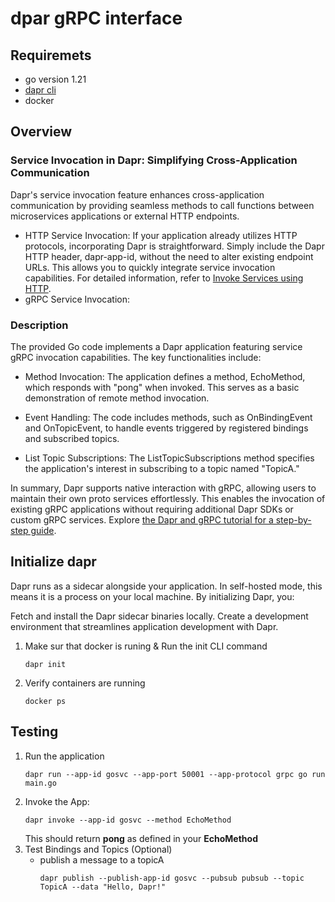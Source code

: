 # dpar gRPC interface 

## Requiremets
- go version 1.21
- [dapr cli](https://docs.dapr.io/getting-started/install-dapr-cli/)
- docker
## Overview
### Service Invocation in Dapr: Simplifying Cross-Application Communication
Dapr's service invocation feature enhances cross-application communication by providing seamless methods to call functions between microservices applications or external HTTP endpoints.
* HTTP Service Invocation:
  If your application already utilizes HTTP protocols, incorporating Dapr is straightforward. Simply include the Dapr HTTP header, dapr-app-id, without the need to alter existing endpoint URLs. This allows you to quickly integrate service invocation capabilities. For detailed information, refer to [Invoke Services using HTTP](https://docs.dapr.io/developing-applications/building-blocks/service-invocation/howto-invoke-discover-services/).
* gRPC Service Invocation:
### Description
The provided Go code implements a Dapr application featuring service gRPC invocation capabilities. The key functionalities include:

* Method Invocation: The application defines a method, EchoMethod, which responds with "pong" when invoked. This serves as a basic demonstration of remote method invocation.

* Event Handling: The code includes methods, such as OnBindingEvent and OnTopicEvent, to handle events triggered by registered bindings and subscribed topics.

* List Topic Subscriptions: The ListTopicSubscriptions method specifies the application's interest in subscribing to a topic named "TopicA."

In summary, Dapr supports native interaction with gRPC, allowing users to maintain their own proto services effortlessly. This enables the invocation of existing gRPC applications without requiring additional Dapr SDKs or custom gRPC services. Explore [the Dapr and gRPC tutorial for a step-by-step guide](https://docs.dapr.io/developing-applications/building-blocks/service-invocation/howto-invoke-services-grpc/).

## Initialize  dapr
Dapr runs as a sidecar alongside your application. In self-hosted mode, this means it is a process on your local machine. By initializing Dapr, you:

Fetch and install the Dapr sidecar binaries locally.
Create a development environment that streamlines application development with Dapr.

1) Make sur that docker is runing & Run the init CLI command
    ````azure
    dapr init
    ````
2) Verify containers are running
    ````azure
    docker ps
    ````
## Testing
1) Run the application 
   ````azure
   dapr run --app-id gosvc --app-port 50001 --app-protocol grpc go run main.go
   ````
2) Invoke the App:
   ````azure
   dapr invoke --app-id gosvc --method EchoMethod
   ````
   This should return **pong** as defined in your **EchoMethod**
3) Test Bindings and Topics (Optional)
   * publish a message to a topicA
     ````azure
     dapr publish --publish-app-id gosvc --pubsub pubsub --topic TopicA --data "Hello, Dapr!"
     ````